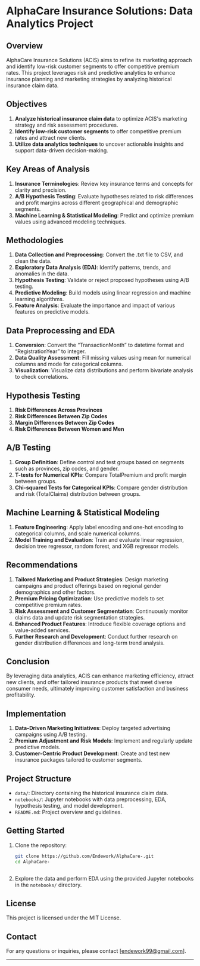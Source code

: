 # AlphaCare Insurance Solutions: Data Analytics Project

## Overview
AlphaCare Insurance Solutions (ACIS) aims to refine its marketing approach and identify low-risk customer segments to offer competitive premium rates. This project leverages risk and predictive analytics to enhance insurance planning and marketing strategies by analyzing historical insurance claim data.

## Objectives
1. **Analyze historical insurance claim data** to optimize ACIS's marketing strategy and risk assessment procedures.
2. **Identify low-risk customer segments** to offer competitive premium rates and attract new clients.
3. **Utilize data analytics techniques** to uncover actionable insights and support data-driven decision-making.

## Key Areas of Analysis
1. **Insurance Terminologies**: Review key insurance terms and concepts for clarity and precision.
2. **A/B Hypothesis Testing**: Evaluate hypotheses related to risk differences and profit margins across different geographical and demographic segments.
3. **Machine Learning & Statistical Modeling**: Predict and optimize premium values using advanced modeling techniques.

## Methodologies
1. **Data Collection and Preprocessing**: Convert the .txt file to CSV, and clean the data.
2. **Exploratory Data Analysis (EDA)**: Identify patterns, trends, and anomalies in the data.
3. **Hypothesis Testing**: Validate or reject proposed hypotheses using A/B testing.
4. **Predictive Modeling**: Build models using linear regression and machine learning algorithms.
5. **Feature Analysis**: Evaluate the importance and impact of various features on predictive models.

## Data Preprocessing and EDA
1. **Conversion**: Convert the “TransactionMonth” to datetime format and “RegistrationYear” to integer.
2. **Data Quality Assessment**: Fill missing values using mean for numerical columns and mode for categorical columns.
3. **Visualization**: Visualize data distributions and perform bivariate analysis to check correlations.

## Hypothesis Testing
1. **Risk Differences Across Provinces**
2. **Risk Differences Between Zip Codes**
3. **Margin Differences Between Zip Codes**
4. **Risk Differences Between Women and Men**

## A/B Testing
1. **Group Definition**: Define control and test groups based on segments such as provinces, zip codes, and gender.
2. **T-tests for Numerical KPIs**: Compare TotalPremium and profit margin between groups.
3. **Chi-squared Tests for Categorical KPIs**: Compare gender distribution and risk (TotalClaims) distribution between groups.

## Machine Learning & Statistical Modeling
1. **Feature Engineering**: Apply label encoding and one-hot encoding to categorical columns, and scale numerical columns.
2. **Model Training and Evaluation**: Train and evaluate linear regression, decision tree regressor, random forest, and XGB regressor models.

## Recommendations
1. **Tailored Marketing and Product Strategies**: Design marketing campaigns and product offerings based on regional gender demographics and other factors.
2. **Premium Pricing Optimization**: Use predictive models to set competitive premium rates.
3. **Risk Assessment and Customer Segmentation**: Continuously monitor claims data and update risk segmentation strategies.
4. **Enhanced Product Features**: Introduce flexible coverage options and value-added services.
5. **Further Research and Development**: Conduct further research on gender distribution differences and long-term trend analysis.

## Conclusion
By leveraging data analytics, ACIS can enhance marketing efficiency, attract new clients, and offer tailored insurance products that meet diverse consumer needs, ultimately improving customer satisfaction and business profitability.

## Implementation
1. **Data-Driven Marketing Initiatives**: Deploy targeted advertising campaigns using A/B testing.
2. **Premium Adjustment and Risk Models**: Implement and regularly update predictive models.
3. **Customer-Centric Product Development**: Create and test new insurance packages tailored to customer segments.

## Project Structure
- `data/`: Directory containing the historical insurance claim data.
- `notebooks/`: Jupyter notebooks with data preprocessing, EDA, hypothesis testing, and model development.
- `README.md`: Project overview and guidelines.

## Getting Started
1. Clone the repository:
   ```bash
   git clone https://github.com/Endework/AlphaCare-.git
   cd AlphaCare-
   ```


   ```
2. Explore the data and perform EDA using the provided Jupyter notebooks in the `notebooks/` directory.

## License
This project is licensed under the MIT License.

## Contact
For any questions or inquiries, please contact [endework99@gmail.com].

---
